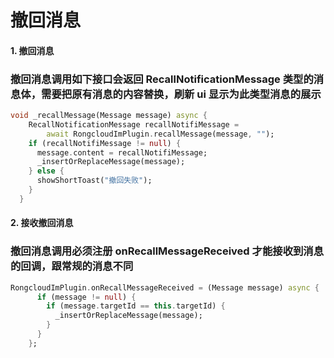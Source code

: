 #  撤回消息


#### 1. 撤回消息
### 撤回消息调用如下接口会返回 RecallNotificationMessage 类型的消息体，需要把原有消息的内容替换，刷新 ui 显示为此类型消息的展示

```dart
void _recallMessage(Message message) async {
    RecallNotificationMessage recallNotifiMessage =
        await RongcloudImPlugin.recallMessage(message, "");
    if (recallNotifiMessage != null) {
      message.content = recallNotifiMessage;
      _insertOrReplaceMessage(message);
    } else {
      showShortToast("撤回失败");
    }
  }
```

#### 2. 接收撤回消息
### 撤回消息调用必须注册 onRecallMessageReceived 才能接收到消息的回调，跟常规的消息不同

```dart
RongcloudImPlugin.onRecallMessageReceived = (Message message) async {
      if (message != null) {
        if (message.targetId == this.targetId) {
          _insertOrReplaceMessage(message);
        }
      }
    };
```


